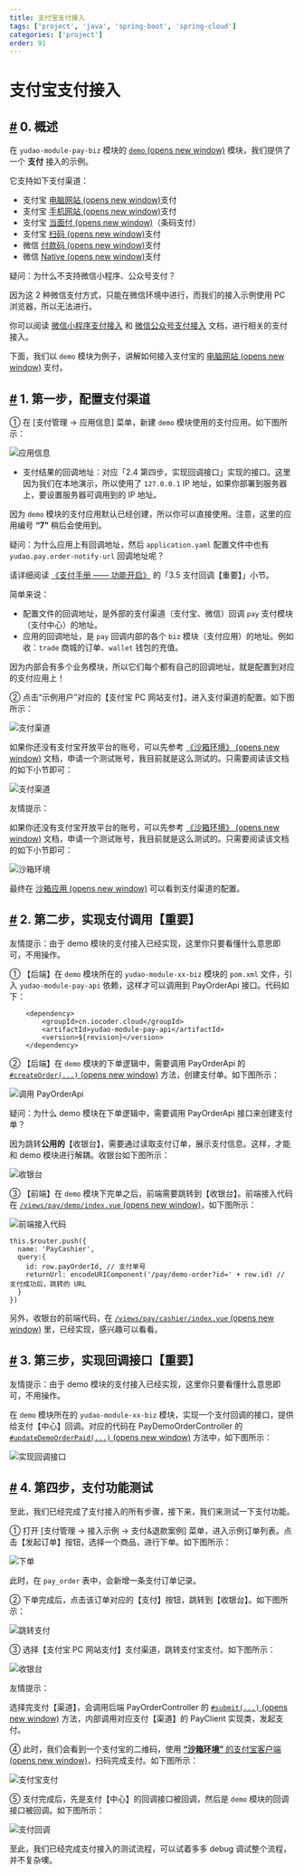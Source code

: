 ```yaml
---
title: 支付宝支付接入
tags: ['project', 'java', 'spring-boot', 'spring-cloud']
categories: ['project']
order: 91
---
```

# 支付宝支付接入

## [#](#_0-概述) 0. 概述

 在 `yudao-module-pay-biz` 模块的 [`demo`  (opens new window)](https://github.com/YunaiV/yudao-cloud/tree/master/yudao-module-pay/yudao-module-pay-biz/src/main/java/cn/iocoder/yudao/module/pay/controller/admin/demo) 模块，我们提供了一个 **支付** 接入的示例。

 它支持如下支付渠道：

 * 支付宝 [电脑网站  (opens new window)](https://opendocs.alipay.com/open/270/105898)支付
* 支付宝 [手机网站  (opens new window)](https://opendocs.alipay.com/open/203/105288)支付
* 支付宝 [当面付  (opens new window)](https://opendocs.alipay.com/open/194/105072)（条码支付）
* 支付宝 [扫码  (opens new window)](https://opendocs.alipay.com/apis/02890k)支付
* 微信 [付款码  (opens new window)](https://pay.weixin.qq.com/static/product/product_intro.shtml?name=qrcode)支付
* 微信 [Native  (opens new window)](https://pay.weixin.qq.com/static/product/product_intro.shtml?name=qrcode)支付

 疑问：为什么不支持微信小程序、公众号支付？

 因为这 2 种微信支付方式，只能在微信环境中进行，而我们的接入示例使用 PC 浏览器，所以无法进行。

 你可以阅读 [微信小程序支付接入](/pay/wx-lite-pay-demo/) 和 [微信公众号支付接入](/pay/wx-pub-pay-demo/) 文档，进行相关的支付接入。

 下面，我们以 `demo` 模块为例子，讲解如何接入支付宝的 [电脑网站  (opens new window)](https://opendocs.alipay.com/open/270/105898) 支付。

 ## [#](#_1-第一步-配置支付渠道) 1. 第一步，配置支付渠道

 ① 在 [支付管理 -> 应用信息] 菜单，新建 `demo` 模块使用的支付应用。如下图所示：

 ![应用信息](https://cloud.iocoder.cn/img/%E6%94%AF%E4%BB%98%E6%89%8B%E5%86%8C/%E6%94%AF%E4%BB%98%E5%AE%9D%E6%94%AF%E4%BB%98%E6%8E%A5%E5%85%A5/%E5%BA%94%E7%94%A8%E4%BF%A1%E6%81%AF.png)

 * 支付结果的回调地址：对应「2.4 第四步，实现回调接口」实现的接口。这里因为我们在本地演示，所以使用了 `127.0.0.1` IP 地址，如果你部署到服务器上，要设置服务器可调用到的 IP 地址。

 因为 `demo` 模块的支付应用默认已经创建，所以你可以直接使用。注意，这里的应用编号 **“7”** 稍后会使用到。

 疑问：为什么应用上有回调地址，然后 `application.yaml` 配置文件中也有 `yudao.pay.order-notify-url` 回调地址呢？

 请详细阅读 [《支付手册 —— 功能开启》](/pay/build) 的「3.5 支付回调【重要】」小节。

 简单来说：

 * 配置文件的回调地址，是外部的支付渠道（支付宝、微信）回调 `pay` 支付模块（支付中心）的地址。
* 应用的回调地址，是 `pay` 回调内部的各个 `biz` 模块（支付应用）的地址。例如收：`trade` 商城的订单、`wallet` 钱包的充值。

 因为内部会有多个业务模块，所以它们每个都有自己的回调地址，就是配置到对应的支付应用上！

 ② 点击“示例用户”对应的【支付宝 PC 网站支付】，进入支付渠道的配置。如下图所示：

 ![支付渠道](https://cloud.iocoder.cn/img/%E6%94%AF%E4%BB%98%E6%89%8B%E5%86%8C/%E6%94%AF%E4%BB%98%E5%AE%9D%E6%94%AF%E4%BB%98%E6%8E%A5%E5%85%A5/%E6%94%AF%E4%BB%98%E6%B8%A0%E9%81%93.png)

 如果你还没有支付宝开放平台的账号，可以先参考 [《沙箱环境》  (opens new window)](https://opendocs.alipay.com/common/02kkv7) 文档，申请一个测试账号，我目前就是这么测试的。只需要阅读该文档的如下小节即可：

 ![支付渠道](https://cloud.iocoder.cn/img/%E6%94%AF%E4%BB%98%E6%89%8B%E5%86%8C/%E6%94%AF%E4%BB%98%E5%AE%9D%E6%94%AF%E4%BB%98%E6%8E%A5%E5%85%A5/%E6%94%AF%E4%BB%98%E6%B8%A0%E9%81%93.png)

 友情提示：

 如果你还没有支付宝开放平台的账号，可以先参考 [《沙箱环境》  (opens new window)](https://opendocs.alipay.com/common/02kkv7) 文档，申请一个测试账号，我目前就是这么测试的。只需要阅读该文档的如下小节即可：

 ![沙箱环境](https://cloud.iocoder.cn/img/%E6%94%AF%E4%BB%98%E6%89%8B%E5%86%8C/%E6%94%AF%E4%BB%98%E5%AE%9D%E6%94%AF%E4%BB%98%E6%8E%A5%E5%85%A5/%E6%B2%99%E7%AE%B1%E7%8E%AF%E5%A2%83.png)

 最终在 [沙箱应用  (opens new window)](https://open.alipay.com/develop/sandbox/app) 可以看到支付渠道的配置。

 ## [#](#_2-第二步-实现支付调用【重要】) 2. 第二步，实现支付调用【重要】

 友情提示：由于 demo 模块的支付接入已经实现，这里你只要看懂什么意思即可，不用操作。

 ① 【后端】在 `demo` 模块所在的 `yudao-module-xx-biz` 模块的 `pom.xml` 文件，引入 `yudao-module-pay-api` 依赖，这样才可以调用到 PayOrderApi 接口。代码如下：

 
```
    <dependency>
        <groupId>cn.iocoder.cloud</groupId>
        <artifactId>yudao-module-pay-api</artifactId>
        <version>${revision}</version>
    </dependency>

```
② 【后端】在 `demo` 模块的下单逻辑中，需要调用 PayOrderApi 的 [`#createOrder(...)`  (opens new window)](https://github.com/YunaiV/yudao-cloud/blob/master/yudao-module-pay/yudao-module-pay-biz/src/main/java/cn/iocoder/yudao/module/pay/service/demo/PayDemoOrderServiceImpl.java#L91-L96) 方法，创建支付单。如下图所示：

 ![调用 PayOrderApi](https://cloud.iocoder.cn/img/%E6%94%AF%E4%BB%98%E6%89%8B%E5%86%8C/%E6%94%AF%E4%BB%98%E5%AE%9D%E6%94%AF%E4%BB%98%E6%8E%A5%E5%85%A5/%E8%B0%83%E7%94%A8PayOrderApi.png)

 疑问：为什么 demo 模块在下单逻辑中，需要调用 PayOrderApi 接口来创建支付单？

 因为跳转**公用的**【收银台】，需要通过读取支付订单，展示支付信息。这样，才能和 demo 模块进行解耦。收银台如下图所示：

 ![收银台](https://cloud.iocoder.cn/img/%E6%94%AF%E4%BB%98%E6%89%8B%E5%86%8C/%E6%94%AF%E4%BB%98%E5%AE%9D%E6%94%AF%E4%BB%98%E6%8E%A5%E5%85%A5/%E6%94%B6%E9%93%B6%E5%8F%B0-1.png)

 ③ 【前端】在 `demo` 模块下完单之后，前端需要跳转到【收银台】。前端接入代码在 [`/views/pay/demo/index.vue`  (opens new window)](https://github.com/yudaocode/yudao-ui-admin-vue2/blob/master/src/views/pay/demo/index.vue#L193-L201)，如下图所示：

 ![前端接入代码](https://cloud.iocoder.cn/img/%E6%94%AF%E4%BB%98%E6%89%8B%E5%86%8C/%E6%94%AF%E4%BB%98%E5%AE%9D%E6%94%AF%E4%BB%98%E6%8E%A5%E5%85%A5/%E5%89%8D%E7%AB%AF%E6%8E%A5%E5%85%A5%E4%BB%A3%E7%A0%81.png)

 
```
this.$router.push({
  name: 'PayCashier',
  query:{
    id: row.payOrderId, // 支付单号
    returnUrl: encodeURIComponent('/pay/demo-order?id=' + row.id) // 支付成功后，跳转的 URL
  }
})

```
另外，收银台的前端代码，在 [`/views/pay/cashier/index.vue`  (opens new window)](https://github.com/yudaocode/yudao-ui-admin-vue2/blob/master/src/views/pay/cashier/index.vue) 里，已经实现，感兴趣可以看看。

 ## [#](#_3-第三步-实现回调接口【重要】) 3. 第三步，实现回调接口【重要】

 友情提示：由于 demo 模块的支付接入已经实现，这里你只要看懂什么意思即可，不用操作。

 在 `demo` 模块所在的 `yudao-module-xx-biz` 模块，实现一个支付回调的接口，提供给支付【中心】回调。对应的代码在 PayDemoOrderController 的 [`#updateDemoOrderPaid(...)`  (opens new window)](https://github.com/YunaiV/yudao-cloud/blob/master/yudao-module-pay/yudao-module-pay-biz/src/main/java/cn/iocoder/yudao/module/pay/controller/admin/demo/PayDemoOrderController.java#L50-L58) 方法中，如下图所示：

 ![实现回调接口](https://cloud.iocoder.cn/img/%E6%94%AF%E4%BB%98%E6%89%8B%E5%86%8C/%E6%94%AF%E4%BB%98%E5%AE%9D%E6%94%AF%E4%BB%98%E6%8E%A5%E5%85%A5/%E5%AE%9E%E7%8E%B0%E5%9B%9E%E8%B0%83%E6%8E%A5%E5%8F%A3.png)

 ## [#](#_4-第四步-支付功能测试) 4. 第四步，支付功能测试

 至此，我们已经完成了支付接入的所有步骤，接下来，我们来测试一下支付功能。

 ① 打开 [支付管理 -> 接入示例 -> 支付&退款案例] 菜单，进入示例订单列表。点击【发起订单】按钮，选择一个商品，进行下单。如下图所示：

 ![下单](https://cloud.iocoder.cn/img/%E6%94%AF%E4%BB%98%E6%89%8B%E5%86%8C/%E6%94%AF%E4%BB%98%E5%AE%9D%E6%94%AF%E4%BB%98%E6%8E%A5%E5%85%A5/%E6%B5%8B%E8%AF%95-%E4%B8%8B%E5%8D%95.png)

 此时，在 `pay_order` 表中，会新增一条支付订单记录。

 ② 下单完成后，点击该订单对应的【支付】按钮，跳转到【收银台】。如下图所示：

 ![跳转支付](https://cloud.iocoder.cn/img/%E6%94%AF%E4%BB%98%E6%89%8B%E5%86%8C/%E6%94%AF%E4%BB%98%E5%AE%9D%E6%94%AF%E4%BB%98%E6%8E%A5%E5%85%A5/%E6%B5%8B%E8%AF%95-%E8%B7%B3%E8%BD%AC%E6%94%AF%E4%BB%98.png)

 ③ 选择【支付宝 PC 网站支付】支付渠道，跳转支付宝支付。如下图所示：

 ![收银台](https://cloud.iocoder.cn/img/%E6%94%AF%E4%BB%98%E6%89%8B%E5%86%8C/%E6%94%AF%E4%BB%98%E5%AE%9D%E6%94%AF%E4%BB%98%E6%8E%A5%E5%85%A5/%E6%B5%8B%E8%AF%95-%E6%94%B6%E9%93%B6%E5%8F%B0.png)

 友情提示：

 选择完支付【渠道】，会调用后端 PayOrderController 的 [`#submit(...)`  (opens new window)](https://github.com/YunaiV/yudao-cloud/blob/master/yudao-module-pay/yudao-module-pay-biz/src/main/java/cn/iocoder/yudao/module/pay/controller/admin/order/PayOrderController.java#L70-L75) 方法，内部调用对应支付【渠道】的 PayClient 实现类，发起支付。

 ④ 此时，我们会看到一个支付宝的二维码，使用 [**“沙箱环境”** 的支付宝客户端  (opens new window)](https://opendocs.alipay.com/common/02kkv7#%E7%AC%AC%E4%BA%8C%E6%AD%A5%EF%BC%9A%E4%B8%8B%E8%BD%BD%E6%94%AF%E4%BB%98%E5%AE%9D%E5%AE%A2%E6%88%B7%E7%AB%AF)，扫码完成支付。如下图所示：

 ![支付宝支付](https://cloud.iocoder.cn/img/%E6%94%AF%E4%BB%98%E6%89%8B%E5%86%8C/%E6%94%AF%E4%BB%98%E5%AE%9D%E6%94%AF%E4%BB%98%E6%8E%A5%E5%85%A5/%E6%B5%8B%E8%AF%95-%E6%94%AF%E4%BB%98%E5%AE%9D%E6%94%AF%E4%BB%98.png)

 ⑤ 支付完成后，先是支付【中心】的回调接口被回调，然后是 `demo` 模块的回调接口被回调。如下图所示：

 ![支付回调](https://cloud.iocoder.cn/img/%E6%94%AF%E4%BB%98%E6%89%8B%E5%86%8C/%E6%94%AF%E4%BB%98%E5%AE%9D%E6%94%AF%E4%BB%98%E6%8E%A5%E5%85%A5/%E6%B5%8B%E8%AF%95-%E6%94%AF%E4%BB%98%E5%9B%9E%E8%B0%83.png)

 至此，我们已经完成支付接入的测试流程，可以试着多多 debug 调试整个流程，并不复杂噢。

